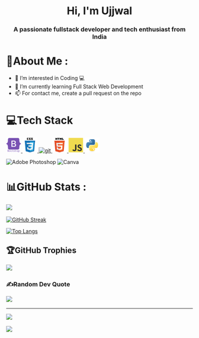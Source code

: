 <h1 align="center">Hi, I'm Ujjwal</h1>
<h3 align="center">A passionate fullstack developer and tech enthusiast from India</h3>

# 💫About Me :

- 👀 I’m interested in Coding 💻
- 🌱 I’m currently learning Full Stack Web Development
- 📫 For contact me, create a pull request on the repo


# 💻Tech Stack

<p align="left">  
  <a href="https://getbootstrap.com" target="_blank" rel="noreferrer"> <img src="https://raw.githubusercontent.com/devicons/devicon/master/icons/bootstrap/bootstrap-plain-wordmark.svg" alt="bootstrap" width="40" height="40"/> </a> 
  <a href="https://www.w3schools.com/css/" target="_blank" rel="noreferrer"> <img src="https://raw.githubusercontent.com/devicons/devicon/master/icons/css3/css3-original-wordmark.svg" alt="css3" width="40" height="40"/> </a>
  <a href="https://git-scm.com/" target="_blank" rel="noreferrer"> <img src="https://www.vectorlogo.zone/logos/git-scm/git-scm-icon.svg" alt="git" width="40" height="40"/> </a> 
  <a href="https://www.w3.org/html/" target="_blank" rel="noreferrer"> <img src="https://raw.githubusercontent.com/devicons/devicon/master/icons/html5/html5-original-wordmark.svg" alt="html5" width="40" height="40"/> </a>
  <a href="https://developer.mozilla.org/en-US/docs/Web/JavaScript" target="_blank" rel="noreferrer"> <img src="https://raw.githubusercontent.com/devicons/devicon/master/icons/javascript/javascript-original.svg" alt="javascript" width="40" height="40"/> </a>
  <a href="https://www.python.org" target="_blank" rel="noreferrer"> <img src="https://raw.githubusercontent.com/devicons/devicon/master/icons/python/python-original.svg" alt="python" width="40" height="40"/> </a>
</p>

![Adobe Photoshop](https://img.shields.io/badge/adobephotoshop-%2331A8FF.svg?style=flat&logo=adobephotoshop&logoColor=white) 
![Canva](https://img.shields.io/badge/Canva-%2300C4CC.svg?style=flat&logo=Canva&logoColor=white)

# 📊GitHub Stats :

[![](https://github-readme-stats.vercel.app/api?username=ujjwalpaul005&hide=issues&theme=algolia&hide_border=false&include_all_commits=false&count_private=true&show_icons=true)](https://github-readme-stats.vercel.app/api?username=ujjwalpaul005&theme=algolia&hide_border=false&include_all_commits=true&count_private=true&show_icons=true)
<br/>

[![GitHub Streak](http://github-readme-streak-stats.herokuapp.com?user=ujjwalpaul005&theme=tokyonight_duo&date_format=j%20M%5B%20Y%5D)](http://github-readme-streak-stats.herokuapp.com?user=ujjwalpaul005&theme=tokyonight_duo&date_format=j%20M%5B%20Y%5D)
<br/>

[![Top Langs](https://github-readme-stats.vercel.app/api/top-langs/?username=ujjwalpaul005&layout=compact&theme=algolia&hide_border=false&include_all_commits=true&count_private=true)](https://github-readme-stats.vercel.app/api/top-langs/?username=ujjwalpaul005&langs_count=8&theme=algolia&hide_border=false&include_all_commits=true&count_private=true)

<!-- &langs_count=8 -->

## 🏆GitHub Trophies
[![](https://github-profile-trophy.vercel.app/?username=ujjwalpaul005&theme=radical&column=3&margin-w=15&margin-h=15)](https://github-profile-trophy.vercel.app/?username=ujjwalpaul005&theme=radical&margin-w=15&margin-h=15)





<!-- ### Week Stats
[![willianrod's wakatime stats](https://github-readme-stats.vercel.app/api/wakatime?username=ujjwalpaul005)](https://github.com/anuraghazra/github-readme-stats) -->

### ✍️Random Dev Quote
![](https://quotes-github-readme.vercel.app/api?type=horizontal&theme=radical)

---
![](https://visitcount.itsvg.in/api?id=ujjwalpaul005&icon=10&color=0)



![](https://raw.githubusercontent.com/ujjwalpaul005/github-stats/master/generated/overview.svg#gh-dark-mode-only)



<!---
ujjwalpaul005/ujjwalpaul005 is a ✨ special ✨ repository because its `README.md` (this file) appears on your GitHub profile.
You can click the Preview link to take a look at your changes.
--->
